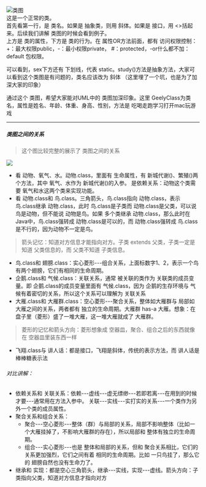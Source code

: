 ![类图](http://127.0.0.1:8001/ch2/two/class_diagram_eg.jpg)  
这是一个正常的类。  
首先看第一行，是 类名。如果是 抽象类，则用 斜体。如果是 接口，用  <>括起来。后续我们讲解 类图的时候会看到例子。  
上方是 类的属性，下方是 类的行为。在 属性OR方法前面，都有 访问权限控制：+：最大权限public，-：最小权限private，
#：protected，-or什么都不加：default 包权限。  

可以看到，sex下方还有 下划线，代表 static。study()方法是抽象方法，大家可以看到这个类图是有问题的，类名应该改为 斜体
（这里埋了一个坑，也是为了加深大家的印象）

通过这个 类图，希望大家能对UML中的 类图加深印象。这里 GeelyClass为类名，属性是姓名、年龄、体重、身高、性别，方法是
吃喝走跑学习打开mac玩游戏

---
##### 类图之间的关系
> 这个图比较完整的展示了 类图之间的关系

![](http://127.0.0.1:8001/ch2/two/class_diagram_relationship.jpg)
+ 看 动物、氧气、水。动物.class，里面有 生命属性，有 新城代谢()、繁殖()两个方法，其中 氧气、水作为 新城代谢()的入参。
是依赖关系：动物这个类需要 氧气和水这两个类来实现功能。
+ 看 动物.class和 鸟.class。三角箭头，鸟.class指向 动物.class，表示 鸟.class继承 动物.class，此时 鸟.class是子类而
动物.class是父类，可以说 鸟是动物，但不能说 动物是鸟。如果 多个类继承 动物.class，那么此时在 Java中，鸟.class强转成 
动物.class是可以的，而 动物.class强转成 鸟.class是不行的，因为动物不一定是鸟。

> 箭头记忆：知道对方信息才能指向对方。子类 extends 父类，子类一定是知道 父类信息的，而 父类不知道 子类信息。

+ 鸟.class和 翅膀.class：实心菱形---组合关系，上面标数字1、2，表示一个鸟有两个翅膀，它们有相同的生命周期。
+ 企鹅.class和 气候.class：关联关系，通常 被关联的类作为 关联类的成员变量。即 企鹅.class的成员变量里面有 气候.class，因为
企鹅的生存环境与 气候有着密切的关系，所以这个关系可以理解为 关联关系
+ 大雁.class和 大雁群.class：空心菱形---聚合关系，整体如大雁群与 局部如大雁之间的关系，两者都有 独立的生命周期。大雁群 has-a
大雁。想象：在盘子里（菱形）盛了一堆大雁，这一堆大雁就成了 大雁群。

> 菱形的记忆和箭头方向：菱形想象成 空器皿，聚合、组合之后的东西就像在 空器皿里装东西一样

+ 飞翔.class与 讲人话：都是接口，飞翔是斜体，传统的表示方法，而 讲人话是 棒棒糖表示法

###### 对比讲解：
+ 依赖关系和 关联关系：依赖---虚线---虚无缥缈---若即若离---在用到的时候才要---通常用在方法入参中。
关联---实线---实打实的关系---一个类作为另外一个类的成员属性。
+ 聚合关系和组合关系：
    + 聚合---空心菱形---整体（群）与局部的关系，局部不影响整体（比如一个大雁挂掉了，不影响大雁群的存在），所以局部和 整体有独立的生命周期。
    + 组合---实心菱形---也是 整体和局部的关系，但和 聚合关系相比，它们的关系更加强烈，它们之间有着 相同的生命周期。比如 一只鸟挂了，那么它的
    翅膀自然也没有生命力了。
+ 继承和 实现：都是空心三角箭头，继承---实线，实现---虚线。箭头方向：子类指向父类，知道对方信息才指向对方